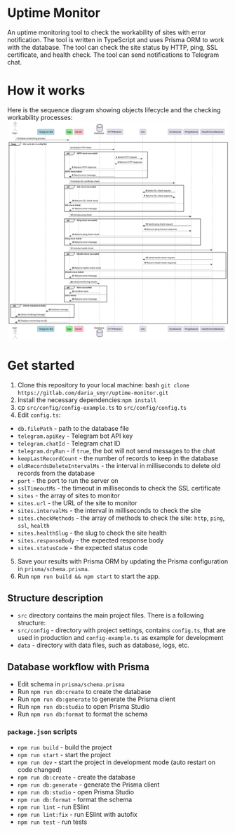 # Uptime Monitor
An uptime monitoring tool to check the workability of sites with error notification. The tool is written in TypeScript and uses Prisma ORM to work with the database. The tool can check the site status by HTTP, ping, SSL certificate, and health check. The tool can send notifications to Telegram chat.

# How it works
Here is the sequence diagram showing objects lifecycle and the checking workability processes:
![Sequence Diagram Image](docs/uptime.sequence.png)

# Get started
1) Clone this repository to your local machine:
bash
`git clone https://gitlab.com/daria_smyr/uptime-monitor.git`
2) Install the necessary dependencies:`npm install`
3) cp `src/config/config-example.ts` to `src/config/config.ts`
4) Edit `config.ts`: 
  
- `db.filePath` - path to the database file
- `telegram.apiKey` - Telegram bot API key
- `telegram.chatId` - Telegram chat ID
- `telegram.dryRun` - if `true`, the bot will not send messages to the chat
- `keepLastRecordCount` - the number of records to keep in the database
- `oldRecordsDeleteIntervalMs` - the interval in milliseconds to delete old records from the database
- `port` - the port to run the server on
- `sslTimeoutMs` - the timeout in milliseconds to check the SSL certificate
- `sites` - the array of sites to monitor
- `sites.url` - the URL of the site to monitor
- `sites.intervalMs` - the interval in milliseconds to check the site
- `sites.checkMethods` - the array of methods to check the site: `http`, `ping`, `ssl`, `health`
- `sites.healthSlug` - the slug to check the site health
- `sites.responseBody` - the expected response body
- `sites.statusCode` - the expected status code

5) Save your results with Prisma ORM by updating the Prisma configuration in `prisma/schema.prisma`.
6) Run `npm run build && npm start` to start the app.

## Structure description

- `src` directory contains the main project files. There is a following structure:
- `src/config` - directory with project settings, contains `config.ts`, that are used in production
  and `config-example.ts` as example for development
- `data` - directory with data files, such as database, logs, etc.

## Database workflow with Prisma
- Edit schema in `prisma/schema.prisma`
- Run `npm run db:create` to create the database
- Run `npm run db:generate` to generate the Prisma client
- Run `npm run db:studio` to open Prisma Studio
- Run `npm run db:format` to format the schema

### `package.json` scripts
- `npm run build` - build the project
- `npm run start` - start the project
- `npm run dev` - start the project in development mode (auto restart on code changed)
- `npm run db:create` - create the database
- `npm run db:generate` - generate the Prisma client
- `npm run db:studio` - open Prisma Studio
- `npm run db:format` - format the schema
- `npm run lint` - run ESlint
- `npm run lint:fix` - run ESlint with autofix
- `npm run test` - run tests

